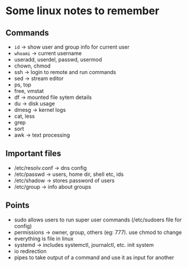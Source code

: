 # Some linux notes to remember

## Commands

* `id` -> show user and group info for current user
* `whoami` -> current username
* useradd, userdel, passwd, usermod
* chown, chmod
* ssh -> login to remote and run commands
* sed -> stream editor
* ps, top
* free, vmstat
* df -> mounted file sytem details
* du -> disk usage
* dmesg -> kernel logs
* cat, less
* grep
* sort
* awk -> text processing

## Important files

* /etc/resolv.conf -> dns config
* /etc/passwd -> users, home dir, shell etc, ids
* /etc/shadow -> stores password of users
* /etc/group -> info about groups

## Points

* sudo allows users to run super user commands (/etc/sudoers file for config)
* permissions -> owner, group, others (eg: 777). use chmod to change
* everything is file in linux
* systemd -> includes systemctl, journalctl, etc. init system
* io redirection
* pipes to take output of a command and use it as input for another
